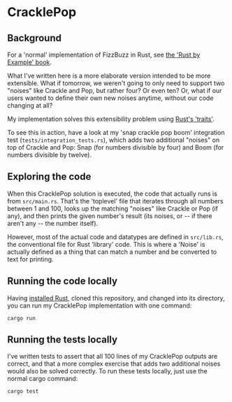 # CracklePop

## Background

For a 'normal' implementation of FizzBuzz in Rust, see [the 'Rust by Example' book](https://web.mit.edu/rust-lang_v1.26.0/arch/amd64_ubuntu1404/share/doc/rust/html/rust-by-example/flow_control/while.html).

What I've written here is a more elaborate version intended to be more extensible. What if tomorrow, we weren't going
to only need to support two "noises" like Crackle and Pop, but rather four? Or even ten? Or, what if our users wanted to
define their own new noises anytime, without our code changing at all?

My implementation solves this extensibility problem using [Rust's 'traits'](https://doc.rust-lang.org/book/ch10-02-traits.html).

To see this in action, have a look at my 'snap crackle pop boom' integration test (`tests/integration_tests.rs`), which
adds two additional "noises" on top of Crackle and Pop: Snap (for numbers divisible by four) and Boom (for numbers
divisible by twelve).

## Exploring the code

When this CracklePop solution is executed, the code that actually runs is from `src/main.rs`. That's the 'toplevel' file
that iterates through all numbers between 1 and 100, looks up the matching "noises" like Crackle or Pop (if any), and
then prints the given number's result (its noises, or -- if there aren't any -- the number itself).

However, most of the actual code and datatypes are defined in `src/lib.rs`, the conventional file for Rust 'library'
code. This is where a 'Noise' is actually defined as a thing that can match a number and be converted to text for
printing.

## Running the code locally

Having [installed Rust](https://www.rust-lang.org/tools/install), cloned this repository, and changed into its
directory, you can run my CracklePop implementation with one command:
```
cargo run
```

## Running the tests locally

I've written tests to assert that all 100 lines of my CracklePop outputs are correct, and that a more complex exercise
that adds two additional noises would also be solved correctly. To run these tests locally, just use the normal cargo
command:
```
cargo test
```